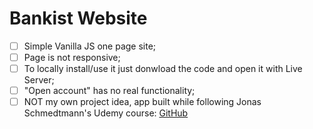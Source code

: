 # Bankist Website
- [ ] Simple Vanilla JS one page site;
- [ ] Page is not responsive;
- [ ] To locally install/use it just donwload the code and open it with Live Server;
- [ ] "Open account" has no real functionality;
- [ ] NOT my own project idea, app built while following Jonas Schmedtmann's Udemy course: [GitHub](https://github.com/jonasschmedtmann)
